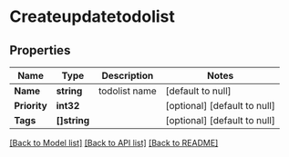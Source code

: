 # Createupdatetodolist

## Properties
Name | Type | Description | Notes
------------ | ------------- | ------------- | -------------
**Name** | **string** | todolist name | [default to null]
**Priority** | **int32** |  | [optional] [default to null]
**Tags** | **[]string** |  | [optional] [default to null]

[[Back to Model list]](../README.md#documentation-for-models) [[Back to API list]](../README.md#documentation-for-api-endpoints) [[Back to README]](../README.md)

